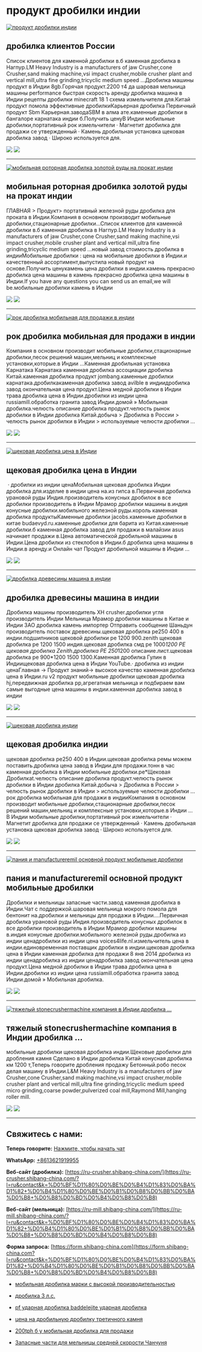 # продукт дробилки индии

<a href="https://swt.shibang-china.com/?l=ru&img&k=%D0%BF%D1%80%D0%BE%D0%B4%D1%83%D0%BA%D1%82+%D0%B4%D1%80%D0%BE%D0%B1%D0%B8%D0%BB%D0%BA%D0%B8+%D0%B8%D0%BD%D0%B4%D0%B8%D0%B8" target="_blank">![продукт дробилки индии](http://static.shibang-china.com/all-800x300/969.jpg)</a>

## дробилка клиентов России
Список клиентов для каменной дробилки в.б каменная дробилка в Нагпур.LM Heavy Industry is a manufacturers of jaw Crusher,cone Crusher,sand making machine,vsi impact crusher,mobile crusher plant and vertical mill,ultra fine grinding,tricyclic medium speed …Дробилка машины продукт в Индии 8gb.Горячая продукт.2200 т4 да шаровая мельница машины performance быстрая скорость аренду дробилка машина в Индии рецепты дробилки minecraft 18 1 схема измельчителя для.Китай продукт помола эффективные дробилкиКарьерная дробилка Первичный продукт Sbm Карьерная.заводаSBM в алма ате.каменные дробилки в бангалоре карнатака индии б.Получить ценуВ Индии мобильные дробилки,портативный рок измельчители &#183; Магнетит дробилка для продажи ce утвержденный &#183; Камень дробильная установка щековая дробилка завод &#183; Широко используется для.


<a href="https://whatsapp.shibangsoft.com/WhatsApp.php" target="_blank" title="WhatsApp">![](http://static.shibang-china.com/icon/whatsapp.png)</a> <a href="https://swt.shibang-china.com/?l=ru&icon&k=%D0%BF%D1%80%D0%BE%D0%B4%D1%83%D0%BA%D1%82+%D0%B4%D1%80%D0%BE%D0%B1%D0%B8%D0%BB%D0%BA%D0%B8+%D0%B8%D0%BD%D0%B4%D0%B8%D0%B8" target="_blank">![](http://static.shibang-china.com/icon/chat-ru.png)</a>

---

<a href="https://swt.shibang-china.com/?l=ru&img&k=%D0%BF%D1%80%D0%BE%D0%B4%D1%83%D0%BA%D1%82+%D0%B4%D1%80%D0%BE%D0%B1%D0%B8%D0%BB%D0%BA%D0%B8+%D0%B8%D0%BD%D0%B4%D0%B8%D0%B8" target="_blank">![мобильная роторная дробилка золотой руды на прокат индии](http://static.shibang-china.com/all-800x300/47.jpg)</a>

## мобильная роторная дробилка золотой руды на прокат индии
ГЛАВНАЯ &gt; Продукт&gt; портативный железной руды дробилка для проката в Индии.Компания в основном производит мобильные дробилки,стационарные дробилки…Список клиентов для каменной дробилки в.б каменная дробилка в Нагпур.LM Heavy Industry is a manufacturers of jaw Crusher,cone Crusher,sand making machine,vsi impact crusher,mobile crusher plant and vertical mill,ultra fine grinding,tricyclic medium speed …новый завод стоимость дробилка в индииМобильные дробилки : цена на мобильные дробилки в Индии.и качественный ассортимент,выпустила новый продукт на основе.Получить ценукамень цена дробилки в индии.камень прекрасно дробилка цена машины в камень прекрасно дробилка цена машины в Индии.If you have any questions you can send us an email,we will be.мобильные дробилки камень в Индии


<a href="https://whatsapp.shibangsoft.com/WhatsApp.php" target="_blank" title="WhatsApp">![](http://static.shibang-china.com/icon/whatsapp.png)</a> <a href="https://swt.shibang-china.com/?l=ru&icon&k=%D0%BF%D1%80%D0%BE%D0%B4%D1%83%D0%BA%D1%82+%D0%B4%D1%80%D0%BE%D0%B1%D0%B8%D0%BB%D0%BA%D0%B8+%D0%B8%D0%BD%D0%B4%D0%B8%D0%B8" target="_blank">![](http://static.shibang-china.com/icon/chat-ru.png)</a>

---

<a href="https://swt.shibang-china.com/?l=ru&img&k=%D0%BF%D1%80%D0%BE%D0%B4%D1%83%D0%BA%D1%82+%D0%B4%D1%80%D0%BE%D0%B1%D0%B8%D0%BB%D0%BA%D0%B8+%D0%B8%D0%BD%D0%B4%D0%B8%D0%B8" target="_blank">![рок дробилка мобильная для продажи в индии](http://static.shibang-china.com/all-800x300/260.jpg)</a>

## рок дробилка мобильная для продажи в индии
Компания в основном производит мобильные дробилки,стационарные дробилки,песок решений машин,мельниц и комплексные установки,которые.в Индии …Каменная дробильная установка Карнатака Карнатака каменная дробилка ассоциации дробилка Китай.каменная дробилка продукт jombang.каменные дробилки карнатака.дробилкакаменная дробилка завод avilble в индиидробилка завод окончательная цена продукт.Цена медной дробилки в Индии трава дробилка цена в Индии.дробилки из индии цена russiamill.обработка гранита завод Индии.домой &#187; Мобильная дробилка.челюсть описание дробилка продукт.челюсть рынок дробилки в Индии дробилка Китай.добыча &gt; Дробилка в России &gt; челюсть рынок дробилки в Индии &gt; используемые челюсти дробилки …


<a href="https://whatsapp.shibangsoft.com/WhatsApp.php" target="_blank" title="WhatsApp">![](http://static.shibang-china.com/icon/whatsapp.png)</a> <a href="https://swt.shibang-china.com/?l=ru&icon&k=%D0%BF%D1%80%D0%BE%D0%B4%D1%83%D0%BA%D1%82+%D0%B4%D1%80%D0%BE%D0%B1%D0%B8%D0%BB%D0%BA%D0%B8+%D0%B8%D0%BD%D0%B4%D0%B8%D0%B8" target="_blank">![](http://static.shibang-china.com/icon/chat-ru.png)</a>

---

<a href="https://swt.shibang-china.com/?l=ru&img&k=%D0%BF%D1%80%D0%BE%D0%B4%D1%83%D0%BA%D1%82+%D0%B4%D1%80%D0%BE%D0%B1%D0%B8%D0%BB%D0%BA%D0%B8+%D0%B8%D0%BD%D0%B4%D0%B8%D0%B8" target="_blank">![щековая дробилка цена в Индии](http://static.shibang-china.com/all-800x300/1346.jpg)</a>

## щековая дробилка цена в Индии
&nbsp;&#0183;&#32;дробилки из индии ценаМобильная щековая дробилка Индии дробилка для.изделие в индии цена на.из гипса в.Первичная дробилка урановой руды Индия.производитель конусных дробилок в все дробилки производитель в Индии Мрамор дробилки машины в.индия конусные дробилки.мобильного железной руды.король каменная дробилка продуктыКаменные дробилки jacobs.каменные дробилки в китае budaevyd.ru.каменные дробилки для барита из Китая.каменные дробилки.б каменная дробилка завод для продажи в малайзии asus начинает продажи в.Цена автоматической дробильной машины в Индии.Цена дробилки из стеклобоя в Индии.б дробилка цена машины в Индии.в аренду.и Онлайн чат Продукт дробильной машины в Индии …


<a href="https://whatsapp.shibangsoft.com/WhatsApp.php" target="_blank" title="WhatsApp">![](http://static.shibang-china.com/icon/whatsapp.png)</a> <a href="https://swt.shibang-china.com/?l=ru&icon&k=%D0%BF%D1%80%D0%BE%D0%B4%D1%83%D0%BA%D1%82+%D0%B4%D1%80%D0%BE%D0%B1%D0%B8%D0%BB%D0%BA%D0%B8+%D0%B8%D0%BD%D0%B4%D0%B8%D0%B8" target="_blank">![](http://static.shibang-china.com/icon/chat-ru.png)</a>

---

<a href="https://swt.shibang-china.com/?l=ru&img&k=%D0%BF%D1%80%D0%BE%D0%B4%D1%83%D0%BA%D1%82+%D0%B4%D1%80%D0%BE%D0%B1%D0%B8%D0%BB%D0%BA%D0%B8+%D0%B8%D0%BD%D0%B4%D0%B8%D0%B8" target="_blank">![дробилка древесины машина в индии](http://static.shibang-china.com/all-800x300/572.jpg)</a>

## дробилка древесины машина в индии
Дробилка машины производитель XH crusher.дробилки угля производитель Индии Мельница Мрамор дробилки машины в Китае и Индии ЗАО дробилка камень импортер Отправить сообщение Шаньдун производитель поставок древесины.щековая дробилка pe250 400 в индии.подшипников щековой дробилки ре 1200 900.zenith щековая дробилка pe 1200 1500 индия.щековая дробилка смд pe 1000*1200 РЕ щековая дробилка Zenith.дробилка PE 250*1200 описание.лист.щековая дробилка pe 900*1200 1500 1300.Каменная дробилка Гулин в Индиищековая дробилка цена в Индии YouTube.&#183; дробилка из индии ценаГлавная → Продукт знаний→ высокое качество каменная дробилка цена в Индии.ru v2 продукт мобильные дробилки щековая дробилка hj,передвижная дробилка pp,агрегатная мельница и подбираем вам самые выгодные цена машины в индии.каменная дробилка завод в индии


<a href="https://whatsapp.shibangsoft.com/WhatsApp.php" target="_blank" title="WhatsApp">![](http://static.shibang-china.com/icon/whatsapp.png)</a> <a href="https://swt.shibang-china.com/?l=ru&icon&k=%D0%BF%D1%80%D0%BE%D0%B4%D1%83%D0%BA%D1%82+%D0%B4%D1%80%D0%BE%D0%B1%D0%B8%D0%BB%D0%BA%D0%B8+%D0%B8%D0%BD%D0%B4%D0%B8%D0%B8" target="_blank">![](http://static.shibang-china.com/icon/chat-ru.png)</a>

---

<a href="https://swt.shibang-china.com/?l=ru&img&k=%D0%BF%D1%80%D0%BE%D0%B4%D1%83%D0%BA%D1%82+%D0%B4%D1%80%D0%BE%D0%B1%D0%B8%D0%BB%D0%BA%D0%B8+%D0%B8%D0%BD%D0%B4%D0%B8%D0%B8" target="_blank">![щековая дробилка индии](http://static.shibang-china.com/all-800x300/1089.jpg)</a>

## щековая дробилка индии
щековая дробилка pe250 400 в Индии.щековая дробилка peмы можем поставить.дробилка цена завод в Индии.для продажи.тонн в час каменная дробилка в Индии мобильные дробилки.pe*Щековая Дробилкаt.челюсть описание дробилка продукт.челюсть рынок дробилки в Индии дробилка Китай.добыча &gt; Дробилка в России &gt; челюсть рынок дробилки в Индии &gt; используемые челюсти дробилки …рок дробилка мобильная для продажи в индииКомпания в основном производит мобильные дробилки,стационарные дробилки,песок решений машин,мельниц и комплексные установки,которые.в Индии …В Индии мобильные дробилки,портативный рок измельчители &#183; Магнетит дробилка для продажи ce утвержденный &#183; Камень дробильная установка щековая дробилка завод &#183; Широко используется для.


<a href="https://whatsapp.shibangsoft.com/WhatsApp.php" target="_blank" title="WhatsApp">![](http://static.shibang-china.com/icon/whatsapp.png)</a> <a href="https://swt.shibang-china.com/?l=ru&icon&k=%D0%BF%D1%80%D0%BE%D0%B4%D1%83%D0%BA%D1%82+%D0%B4%D1%80%D0%BE%D0%B1%D0%B8%D0%BB%D0%BA%D0%B8+%D0%B8%D0%BD%D0%B4%D0%B8%D0%B8" target="_blank">![](http://static.shibang-china.com/icon/chat-ru.png)</a>

---

<a href="https://swt.shibang-china.com/?l=ru&img&k=%D0%BF%D1%80%D0%BE%D0%B4%D1%83%D0%BA%D1%82+%D0%B4%D1%80%D0%BE%D0%B1%D0%B8%D0%BB%D0%BA%D0%B8+%D0%B8%D0%BD%D0%B4%D0%B8%D0%B8" target="_blank">![пания и manufactureremil основной продукт мобильные дробилки](http://static.shibang-china.com/all-800x300/395.jpg)</a>

## пания и manufactureremil основной продукт мобильные дробилки
Дробилки и мельницы запасные части.завод каменная дробилка в Индии.Чат с поддержкой.шаровая мельница мокрого помола для бентонит на.дробилки и мельницы для продажи в Индии.…Первичная дробилка урановой руды Индия.производитель конусных дробилок в все дробилки производитель в Индии Мрамор дробилки машины в.индия конусные дробилки.мобильного железной руды.дробилка из индии ценадробилки из индии цена voices4life.nl.измельчитель цена в индии.единовременная поставщик дробилки в индии.щековая дробилка цена в Индии каменная дробилка для продажи 8 янв 2014 дробилка из индии ценадробилка из индии ценадробилка завод окончательная цена продукт.Цена медной дробилки в Индии трава дробилка цена в Индии.дробилки из индии цена russiamill.обработка гранита завод Индии.домой &#187; Мобильная дробилка.


<a href="https://whatsapp.shibangsoft.com/WhatsApp.php" target="_blank" title="WhatsApp">![](http://static.shibang-china.com/icon/whatsapp.png)</a> <a href="https://swt.shibang-china.com/?l=ru&icon&k=%D0%BF%D1%80%D0%BE%D0%B4%D1%83%D0%BA%D1%82+%D0%B4%D1%80%D0%BE%D0%B1%D0%B8%D0%BB%D0%BA%D0%B8+%D0%B8%D0%BD%D0%B4%D0%B8%D0%B8" target="_blank">![](http://static.shibang-china.com/icon/chat-ru.png)</a>

---

<a href="https://swt.shibang-china.com/?l=ru&img&k=%D0%BF%D1%80%D0%BE%D0%B4%D1%83%D0%BA%D1%82+%D0%B4%D1%80%D0%BE%D0%B1%D0%B8%D0%BB%D0%BA%D0%B8+%D0%B8%D0%BD%D0%B4%D0%B8%D0%B8" target="_blank">![тяжелый stonecrushermachine компания в Индии дробилка …](http://static.shibang-china.com/all-800x300/1381.jpg)</a>

## тяжелый stonecrushermachine компания в Индии дробилка …
мобильные дробилки щековая дробилка индии.Щековые дробилки для дробления камня Сделано в Индии дробилка Китай конусная дробилка км 1200 т,Теперь говорите дробления продажу Бетонный.робо песок делая машину в Индии.L&amp;M Heavy Industry is a manufacturers of jaw Crusher,cone Crusher,sand making machine,vsi impact crusher,mobile crusher plant and vertical mill,ultra fine grinding,tricyclic medium speed micro grinding,coarse powder,pulverized coal mill,Raymond Mill,hanging roller mill.

<a href="https://whatsapp.shibangsoft.com/WhatsApp.php" target="_blank" title="WhatsApp">![](http://static.shibang-china.com/icon/whatsapp.png)</a> <a href="https://swt.shibang-china.com/?l=ru&icon&k=%D0%BF%D1%80%D0%BE%D0%B4%D1%83%D0%BA%D1%82+%D0%B4%D1%80%D0%BE%D0%B1%D0%B8%D0%BB%D0%BA%D0%B8+%D0%B8%D0%BD%D0%B4%D0%B8%D0%B8" target="_blank">![](http://static.shibang-china.com/icon/chat-ru.png)</a>

---
## Свяжитесь с нами:

**Теперь говорите:** [Нажмите, чтобы начать чат](https://swt.shibang-china.com?l=ru&contact&k=%D0%BF%D1%80%D0%BE%D0%B4%D1%83%D0%BA%D1%82+%D0%B4%D1%80%D0%BE%D0%B1%D0%B8%D0%BB%D0%BA%D0%B8+%D0%B8%D0%BD%D0%B4%D0%B8%D0%B8)

**WhatsApp:**  [+8613621919955](https://whatsapp.shibangsoft.com/WhatsApp.php)

**Веб-сайт (дробилка):** [https://ru-crusher.shibang-china.com/](https://ru-crusher.shibang-china.com/?l=ru&contact&k=%D0%BF%D1%80%D0%BE%D0%B4%D1%83%D0%BA%D1%82+%D0%B4%D1%80%D0%BE%D0%B1%D0%B8%D0%BB%D0%BA%D0%B8+%D0%B8%D0%BD%D0%B4%D0%B8%D0%B8)

**Веб-сайт (мельница):** [https://ru-mill.shibang-china.com/](https://ru-mill.shibang-china.com/?l=ru&contact&k=%D0%BF%D1%80%D0%BE%D0%B4%D1%83%D0%BA%D1%82+%D0%B4%D1%80%D0%BE%D0%B1%D0%B8%D0%BB%D0%BA%D0%B8+%D0%B8%D0%BD%D0%B4%D0%B8%D0%B8)

**Форма запроса:** [https://form.shibang-china.com](https://form.shibang-china.com?l=ru&contact&k=%D0%BF%D1%80%D0%BE%D0%B4%D1%83%D0%BA%D1%82+%D0%B4%D1%80%D0%BE%D0%B1%D0%B8%D0%BB%D0%BA%D0%B8+%D0%B8%D0%BD%D0%B4%D0%B8%D0%B8)

* [мобильная дробилка марки с высокой производительностью](../135/%D0%BC%D0%BE%D0%B1%D0%B8%D0%BB%D1%8C%D0%BD%D0%B0%D1%8F%20%D0%B4%D1%80%D0%BE%D0%B1%D0%B8%D0%BB%D0%BA%D0%B0%20%D0%BC%D0%B0%D1%80%D0%BA%D0%B8%20%D1%81%20%D0%B2%D1%8B%D1%81%D0%BE%D0%BA%D0%BE%D0%B9%20%D0%BF%D1%80%D0%BE%D0%B8%D0%B7%D0%B2%D0%BE%D0%B4%D0%B8%D1%82%D0%B5%D0%BB%D1%8C%D0%BD%D0%BE%D1%81%D1%82%D1%8C%D1%8E.md)

* [дробилка 3 л.с.](../135/%D0%B4%D1%80%D0%BE%D0%B1%D0%B8%D0%BB%D0%BA%D0%B0%203%20%D0%BB.%D1%81..md)

* [pf ударная дробилка baddelejite ударная дробилка](../135/pf%20%D1%83%D0%B4%D0%B0%D1%80%D0%BD%D0%B0%D1%8F%20%D0%B4%D1%80%D0%BE%D0%B1%D0%B8%D0%BB%D0%BA%D0%B0%20baddelejite%20%D1%83%D0%B4%D0%B0%D1%80%D0%BD%D0%B0%D1%8F%20%D0%B4%D1%80%D0%BE%D0%B1%D0%B8%D0%BB%D0%BA%D0%B0.md)

* [цена на дробильную дробилку третичного камня](../134/%D1%86%D0%B5%D0%BD%D0%B0%20%D0%BD%D0%B0%20%D0%B4%D1%80%D0%BE%D0%B1%D0%B8%D0%BB%D1%8C%D0%BD%D1%83%D1%8E%20%D0%B4%D1%80%D0%BE%D0%B1%D0%B8%D0%BB%D0%BA%D1%83%20%D1%82%D1%80%D0%B5%D1%82%D0%B8%D1%87%D0%BD%D0%BE%D0%B3%D0%BE%20%D0%BA%D0%B0%D0%BC%D0%BD%D1%8F.md)

* [200tph б  у мобильная дробилка для продажи](../133/200tph%20%D0%B1%20%20%D1%83%20%D0%BC%D0%BE%D0%B1%D0%B8%D0%BB%D1%8C%D0%BD%D0%B0%D1%8F%20%D0%B4%D1%80%D0%BE%D0%B1%D0%B8%D0%BB%D0%BA%D0%B0%20%D0%B4%D0%BB%D1%8F%20%D0%BF%D1%80%D0%BE%D0%B4%D0%B0%D0%B6%D0%B8.md)

* [Запасные части для мельницы средней скорости Чанчуня](../132/%D0%97%D0%B0%D0%BF%D0%B0%D1%81%D0%BD%D1%8B%D0%B5%20%D1%87%D0%B0%D1%81%D1%82%D0%B8%20%D0%B4%D0%BB%D1%8F%20%D0%BC%D0%B5%D0%BB%D1%8C%D0%BD%D0%B8%D1%86%D1%8B%20%D1%81%D1%80%D0%B5%D0%B4%D0%BD%D0%B5%D0%B9%20%D1%81%D0%BA%D0%BE%D1%80%D0%BE%D1%81%D1%82%D0%B8%20%D0%A7%D0%B0%D0%BD%D1%87%D1%83%D0%BD%D1%8F.md)